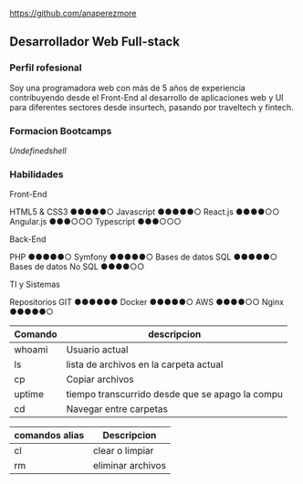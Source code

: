 https://github.com/anaperezmore

## Desarrollador Web Full-stack
### Perfil rofesional
Soy una programadora web con más de 5 años de experiencia contribuyendo desde el Front-End al desarrollo de aplicaciones web y UI para diferentes sectores desde insurtech, pasando por traveltech y fintech.

### Formacion Bootcamps
*Undefinedshell* 

### Habilidades
Front-End

HTML5 & CSS3 ●●●●●○
Javascript ●●●●●○
React.js ●●●●○○
Angular.js ●●●○○○
Typescript ●●●○○○

Back-End

PHP ●●●●●○
Symfony ●●●●●○
Bases de datos SQL ●●●●●○
Bases de datos No SQL ●●●●○○

TI y Sistemas

Repositorios GIT ●●●●●●
Docker ●●●●●○
AWS ●●●●○○
Nginx ●●●●●○

| Comando   | descripcion  |
|-----------|---------------|
| whoami    | Usuario actual |
| ls        | lista de archivos en la carpeta actual |
|  cp       | Copiar archivos  |
| uptime    | tiempo transcurrido desde que se apago la compu  |
|  cd       | Navegar entre carpetas    |

| comandos alias  | Descripcion   |
|-----------------|---------------|
|       cl        | clear o limpiar |
|      rm         | eliminar archivos |